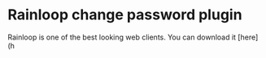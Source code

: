 Rainloop change password plugin
===============================

Rainloop is one of the best looking web clients. You can download it [here](h